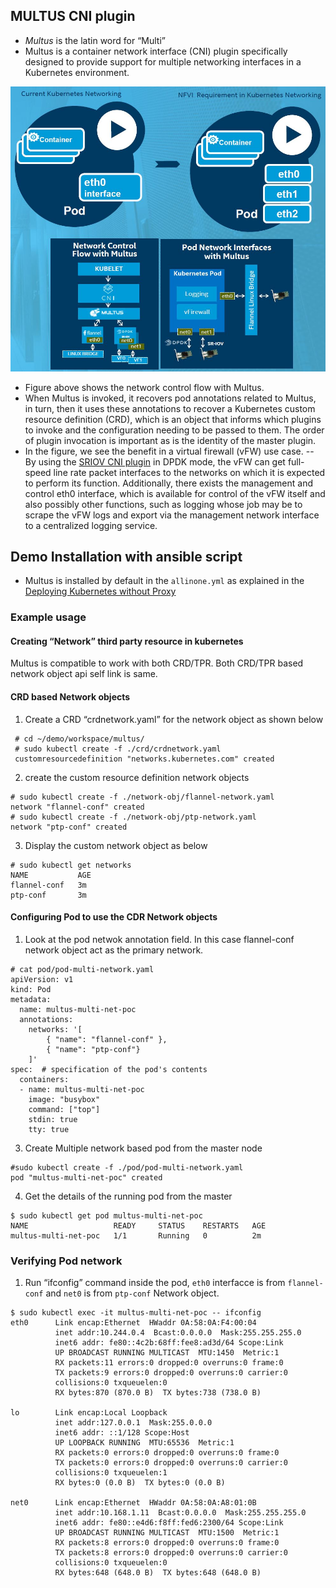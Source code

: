 ## MULTUS CNI plugin

- *Multus* is the latin word for “Multi”
- Multus is a container network interface (CNI) plugin specifically designed to provide support for multiple networking interfaces in a Kubernetes environment.

<p align="center">
   <img src="../../docs/images/multus-workflow.JPG" width="1008" />
</p>

- Figure above shows the network control flow with Multus. 
- When Multus is invoked, it recovers pod annotations related to Multus, in turn, then it uses these annotations to recover a Kubernetes custom resource definition (CRD), which is an object that informs which plugins to invoke and the configuration needing to be passed to them. The order of plugin invocation is important as is the identity of the master plugin.
- In the figure, we see the benefit in a virtual firewall (vFW) use case.
-- By using the [SRIOV CNI plugin](https://github.com/Intel-Corp/sriov-cni) in DPDK mode, the vFW can get full-speed line rate packet interfaces to the networks on which it is expected to perform its function. Additionally, there exists the management and control eth0 interface, which is available for control of the vFW itself and also possibly other functions, such as logging whose job may be to scrape the vFW logs and export via the management network interface to a centralized logging service. 

## Demo Installation with ansible script
- Multus is installed by default in the `allinone.yml` as explained in the [Deploying Kubernetes without Proxy](https://github.com/intel/container-experience-kits-demo-area/tree/master/software#deploying-kubernetes-without-proxy)

### Example usage
#### Creating “Network” third party resource in kubernetes

Multus is compatible to work with both CRD/TPR. Both CRD/TPR based network object api self link is same.

#### CRD based Network objects

1. Create a CRD “crdnetwork.yaml” for the network object as shown below
```
 # cd ~/demo/workspace/multus/
 # sudo kubectl create -f ./crd/crdnetwork.yaml
 customresourcedefinition "networks.kubernetes.com" created
```
2. create the custom resource definition network objects
```
# sudo kubectl create -f ./network-obj/flannel-network.yaml
network "flannel-conf" created
# sudo kubectl create -f ./network-obj/ptp-network.yaml
network "ptp-conf" created
```
3. Display the custom network object as below
```
# sudo kubectl get networks
NAME           AGE
flannel-conf   3m
ptp-conf       3m
```

#### Configuring Pod to use the CDR Network objects
1. Look at the pod netwok annotation field. In this case flannel-conf network object act as the primary network. 
```
# cat pod/pod-multi-network.yaml
apiVersion: v1
kind: Pod
metadata:
  name: multus-multi-net-poc
  annotations:
    networks: '[
        { "name": "flannel-conf" },
        { "name": "ptp-conf"}
    ]'
spec:  # specification of the pod's contents
  containers:
  - name: multus-multi-net-poc
    image: "busybox"
    command: ["top"]
    stdin: true
    tty: true
```
3.	Create Multiple network based pod from the master node
```
#sudo kubectl create -f ./pod/pod-multi-network.yaml
pod "multus-multi-net-poc" created
```
4.	Get the details of the running pod from the master
```
$ sudo kubectl get pod multus-multi-net-poc
NAME                   READY     STATUS    RESTARTS   AGE
multus-multi-net-poc   1/1       Running   0          2m
```
### Verifying Pod network
1.	Run “ifconfig” command inside the pod, `eth0` interfacce is from `flannel-conf`  and `net0` is from `ptp-conf` Network object.
```
$ sudo kubectl exec -it multus-multi-net-poc -- ifconfig
eth0      Link encap:Ethernet  HWaddr 0A:58:0A:F4:00:04
          inet addr:10.244.0.4  Bcast:0.0.0.0  Mask:255.255.255.0
          inet6 addr: fe80::4c2b:68ff:fee8:ad3d/64 Scope:Link
          UP BROADCAST RUNNING MULTICAST  MTU:1450  Metric:1
          RX packets:11 errors:0 dropped:0 overruns:0 frame:0
          TX packets:9 errors:0 dropped:0 overruns:0 carrier:0
          collisions:0 txqueuelen:0
          RX bytes:870 (870.0 B)  TX bytes:738 (738.0 B)

lo        Link encap:Local Loopback
          inet addr:127.0.0.1  Mask:255.0.0.0
          inet6 addr: ::1/128 Scope:Host
          UP LOOPBACK RUNNING  MTU:65536  Metric:1
          RX packets:0 errors:0 dropped:0 overruns:0 frame:0
          TX packets:0 errors:0 dropped:0 overruns:0 carrier:0
          collisions:0 txqueuelen:1
          RX bytes:0 (0.0 B)  TX bytes:0 (0.0 B)

net0      Link encap:Ethernet  HWaddr 0A:58:0A:A8:01:0B
          inet addr:10.168.1.11  Bcast:0.0.0.0  Mask:255.255.255.0
          inet6 addr: fe80::e4d6:f8ff:fed6:2300/64 Scope:Link
          UP BROADCAST RUNNING MULTICAST  MTU:1500  Metric:1
          RX packets:8 errors:0 dropped:0 overruns:0 frame:0
          TX packets:8 errors:0 dropped:0 overruns:0 carrier:0
          collisions:0 txqueuelen:0
          RX bytes:648 (648.0 B)  TX bytes:648 (648.0 B)
```


